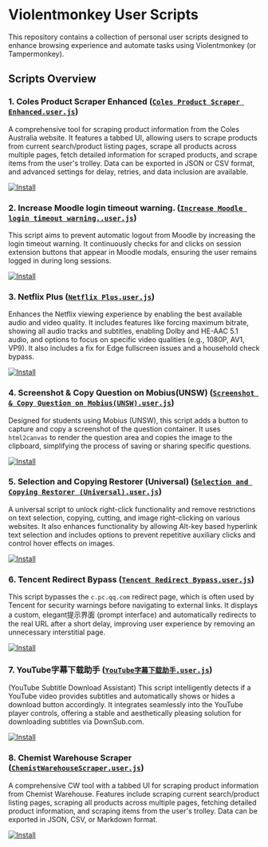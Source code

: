 # Violentmonkey User Scripts

This repository contains a collection of personal user scripts designed to enhance browsing experience and automate tasks using Violentmonkey (or Tampermonkey).

## Scripts Overview

### 1. Coles Product Scraper Enhanced ([`Coles Product Scraper Enhanced.user.js`](violentmonkey/Coles%20Product%20Scraper%20Enhanced.user.js))
A comprehensive tool for scraping product information from the Coles Australia website. It features a tabbed UI, allowing users to scrape products from current search/product listing pages, scrape all products across multiple pages, fetch detailed information for scraped products, and scrape items from the user's trolley. Data can be exported in JSON or CSV format, and advanced settings for delay, retries, and data inclusion are available.

[![Install](https://img.shields.io/badge/Install-UserScript-blue?style=for-the-badge)](https://cdn.jsdelivr.net/gh/first-storm/browser_scripts@master/violentmonkey/Coles%20Product%20Scraper%20Enhanced.user.js)

### 2. Increase Moodle login timeout warning. ([`Increase Moodle login timeout warning..user.js`](violentmonkey/Increase%20Moodle%20login%20timeout%20warning..user.js))
This script aims to prevent automatic logout from Moodle by increasing the login timeout warning. It continuously checks for and clicks on session extension buttons that appear in Moodle modals, ensuring the user remains logged in during long sessions.

[![Install](https://img.shields.io/badge/Install-UserScript-blue?style=for-the-badge)](https://cdn.jsdelivr.net/gh/first-storm/browser_scripts@master/violentmonkey/Increase%20Moodle%20login%20timeout%20warning..user.js)

### 3. Netflix Plus ([`Netflix Plus.user.js`](violentmonkey/Netflix%20Plus.user.js))
Enhances the Netflix viewing experience by enabling the best available audio and video quality. It includes features like forcing maximum bitrate, showing all audio tracks and subtitles, enabling Dolby and HE-AAC 5.1 audio, and options to focus on specific video qualities (e.g., 1080P, AV1, VP9). It also includes a fix for Edge fullscreen issues and a household check bypass.

[![Install](https://img.shields.io/badge/Install-UserScript-blue?style=for-the-badge)](https://cdn.jsdelivr.net/gh/first-storm/browser_scripts@master/violentmonkey/Netflix%20Plus.user.js)

### 4. Screenshot & Copy Question on Mobius(UNSW) ([`Screenshot & Copy Question on Mobius(UNSW).user.js`](violentmonkey/Screenshot%20&%20Copy%20Question%20on%20Mobius(UNSW).user.js))
Designed for students using Mobius (UNSW), this script adds a button to capture and copy a screenshot of the question container. It uses `html2canvas` to render the question area and copies the image to the clipboard, simplifying the process of saving or sharing specific questions.

[![Install](https://img.shields.io/badge/Install-UserScript-blue?style=for-the-badge)](https://cdn.jsdelivr.net/gh/first-storm/browser_scripts@master/violentmonkey/Screenshot%20%26%20Copy%20Question%20on%20Mobius(UNSW).user.js)

### 5. Selection and Copying Restorer (Universal) ([`Selection and Copying Restorer (Universal).user.js`](violentmonkey/Selection%20and%20Copying%20Restorer%20(Universal).user.js))
A universal script to unlock right-click functionality and remove restrictions on text selection, copying, cutting, and image right-clicking on various websites. It also enhances functionality by allowing Alt-key based hyperlink text selection and includes options to prevent repetitive auxiliary clicks and control hover effects on images.

[![Install](https://img.shields.io/badge/Install-UserScript-blue?style=for-the-badge)](https://cdn.jsdelivr.net/gh/first-storm/browser_scripts@master/violentmonkey/Selection%20and%20Copying%20Restorer%20(Universal).user.js)

### 6. Tencent Redirect Bypass ([`Tencent Redirect Bypass.user.js`](violentmonkey/Tencent%20Redirect%20Bypass.user.js))
This script bypasses the `c.pc.qq.com` redirect page, which is often used by Tencent for security warnings before navigating to external links. It displays a custom, elegant提示界面 (prompt interface) and automatically redirects to the real URL after a short delay, improving user experience by removing an unnecessary interstitial page.

[![Install](https://img.shields.io/badge/Install-UserScript-blue?style=for-the-badge)](https://cdn.jsdelivr.net/gh/first-storm/browser_scripts@master/violentmonkey/Tencent%20Redirect%20Bypass.user.js)

### 7. YouTube字幕下载助手 ([`YouTube字幕下载助手.user.js`](violentmonkey/YouTube字幕下载助手.user.js))
(YouTube Subtitle Download Assistant) This script intelligently detects if a YouTube video provides subtitles and automatically shows or hides a download button accordingly. It integrates seamlessly into the YouTube player controls, offering a stable and aesthetically pleasing solution for downloading subtitles via DownSub.com.

[![Install](https://img.shields.io/badge/Install-UserScript-blue?style=for-the-badge)](https://cdn.jsdelivr.net/gh/first-storm/browser_scripts@master/violentmonkey/YouTube字幕下载助手.user.js)

### 8. Chemist Warehouse Scraper ([`ChemistWarehouseScraper.user.js`](violentmonkey/ChemistWarehouseScraper.user.js))
A comprehensive CW tool with a tabbed UI for scraping product information from Chemist Warehouse. Features include scraping current search/product listing pages, scraping all products across multiple pages, fetching detailed product information, and scraping items from the user's trolley. Data can be exported in JSON, CSV, or Markdown format.

[![Install](https://img.shields.io/badge/Install-UserScript-blue?style=for-the-badge)](https://cdn.jsdelivr.net/gh/first-storm/browser_scripts@master/violentmonkey/ChemistWarehouseScraper.user.js)